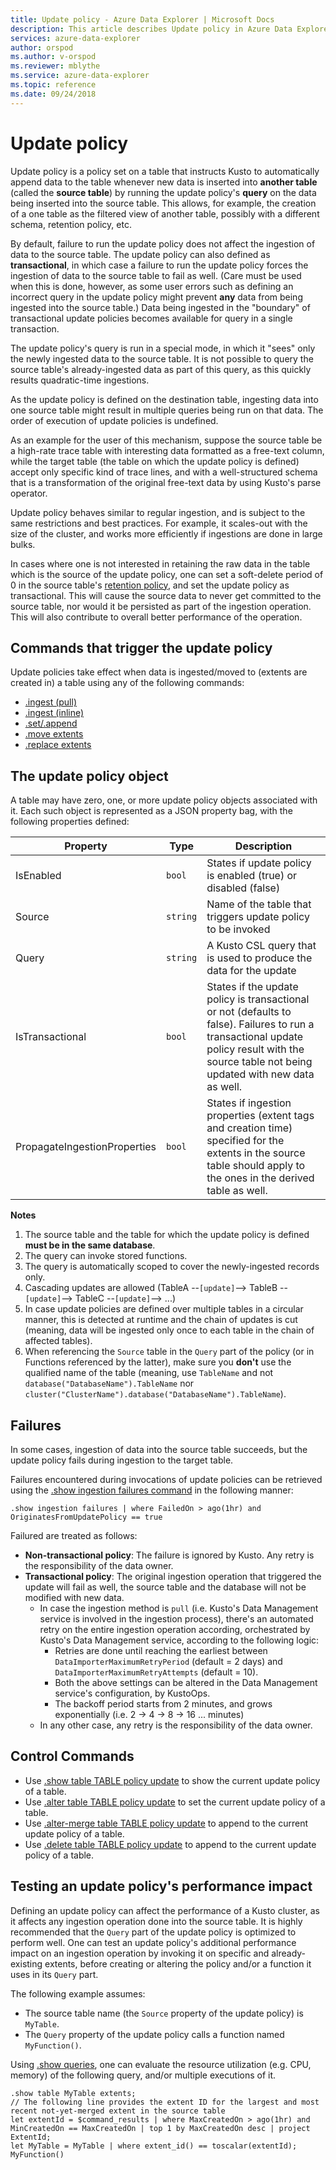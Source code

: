 ```yaml
---
title: Update policy - Azure Data Explorer | Microsoft Docs
description: This article describes Update policy in Azure Data Explorer.
services: azure-data-explorer
author: orspod
ms.author: v-orspod
ms.reviewer: mblythe
ms.service: azure-data-explorer
ms.topic: reference
ms.date: 09/24/2018
---
```

# Update policy

Update policy is a policy set on a table that instructs Kusto to automatically
append data to the table whenever new data is inserted into **another table**
(called the **source table**) by running the update policy's **query** on the
data being inserted into the source table. This allows, for example, the creation
of a one table as the filtered view of another table, possibly with a different
schema, retention policy, etc.

By default, failure to run the update policy does not affect the ingestion of
data to the source table. The update policy can also defined as **transactional**,
in which case a failure to run the update policy forces the ingestion of data
to the source table to fail as well. (Care must be used when this is done,
however, as some user errors such as defining an incorrect query in the update
policy might prevent **any** data from being ingested into the source table.)
Data being ingested in the "boundary"
of transactional update policies becomes available for query in a single transaction.

The update policy's query is run in a special mode, in which it "sees" only the
newly ingested data to the source table. It is not possible to query the source
table's already-ingested data as part of this query, as this quickly results
quadratic-time ingestions.

As the update policy is defined on the destination table, ingesting data into one
source table might result in multiple queries being run on that data. The order
of execution of update policies is undefined.

As an example for the user of this mechanism, suppose the source table be a high-rate
trace table with interesting data formatted as a free-text column, while the target
table (the table on which the update policy is defined) accept only specific kind
of trace lines, and with a well-structured schema that is a transformation of the
original free-text data by using Kusto's parse operator.

Update policy behaves similar to regular ingestion, and is subject to the same
restrictions and best practices. For example, it scales-out with the size of
the cluster, and works more efficiently if ingestions are done in large bulks.

In cases where one is not interested in retaining the raw data in the table which is
the source of the update policy, one can set a soft-delete period of 0 in the source
table's [retention policy](retentionpolicy.md), and set the update policy as
transactional. This will cause the source data to never get committed to the source table,
nor would it be persisted as part of the ingestion operation. This will also contribute
to overall better performance of the operation.

## Commands that trigger the update policy

Update policies take effect when data is ingested/moved to (extents are created in) a table using
any of the following commands:

- [.ingest (pull)](../management/data-ingest.md#pull-mode-ingestion)
- [.ingest (inline)](../management/data-ingest.md#ingest-inline)
- [.set/.append](../management/data-ingest.md#set-append-set-or-append-set-or-replace)
- [.move extents](../management/extents-commands.md#move-extents)
- [.replace extents](../management/extents-commands.md#replace-extents)

## The update policy object

A table may have zero, one, or more update policy objects associated with it.
Each such object is represented as a JSON property bag, with the following properties defined:

|Property                      |Type    |Description                                                                                                                                                                                 |
|------------------------------|--------|--------------------------------------------------------------------------------------------------------------------------------------------------------------------------------------------|
|IsEnabled                     |`bool`  |States if update policy is enabled (true) or disabled (false)                                                                                                                               |
|Source                        |`string`|Name of the table that triggers update policy to be invoked                                                                                                                                 |
|Query                         |`string`|A Kusto CSL query that is used to produce the data for the update                                                                                                                           |
|IsTransactional               |`bool`  |States if the update policy is transactional or not (defaults to false). Failures to run a transactional update policy result with the source table not being updated with new data as well.|
|PropagateIngestionProperties  |`bool`  |States if ingestion properties (extent tags and creation time) specified for the extents in the source table should apply to the ones in the derived table as well.                         |

**Notes**

1. The source table and the table for which the update policy is defined **must be in the same database**.
2. The query can invoke stored functions.
3. The query is automatically scoped to cover the newly-ingested records only.
4. Cascading updates are allowed (TableA --`[update]`--> TableB --`[update]`-->  TableC --`[update]`--> ...)
5. In case update policies are defined over multiple tables in a circular manner, this is detected at runtime and the chain of updates is cut
   (meaning, data will be ingested only once to each table in the chain of affected tables).
6. When referencing the `Source` table in the `Query` part of the policy (or in Functions referenced by the latter), make sure you **don't** use the qualified name of the table
   (meaning, use `TableName` and not `database("DatabaseName").TableName` nor `cluster("ClusterName").database("DatabaseName").TableName`).
 


## Failures

In some cases, ingestion of data into the source table succeeds, but the update policy fails during ingestion to the target table. 

Failures encountered during invocations of update policies can be retrieved using the
[.show ingestion failures command](../management/ingestionfailures.md)
in the following manner:
 
```kusto
.show ingestion failures | where FailedOn > ago(1hr) and OriginatesFromUpdatePolicy == true
```

Failured are treated as follows:

- **Non-transactional policy**: The failure is ignored by Kusto. Any retry is the responsibility of the data owner.  
- **Transactional policy**: The original ingestion operation that triggered the update will fail as well, 
the source table and the database will not be modified with new data.
  - In case the ingestion method is `pull` (i.e. Kusto's Data Management service is involved in the ingestion
  process), there's an automated retry on the entire ingestion operation according, orchestrated by Kusto's Data Management
  service, according to the following logic:
    - Retries are done until reaching the earliest between `DataImporterMaximumRetryPeriod` (default = 2 days) and
    `DataImporterMaximumRetryAttempts` (default = 10).
    - Both the above settings can be altered in the Data Management service's configuration, by KustoOps.
    - The backoff period starts from 2 minutes, and grows exponentially (i.e. 2 -> 4 -> 8 -> 16 ... minutes)
  - In any other case, any retry is the responsibility of the data owner.



## Control Commands

* Use [.show table TABLE policy update](../management/update-policy.md#show-update-policy)
  to show the current update policy of a table.
* Use [.alter table TABLE policy update](../management/update-policy.md#alter-update-policy)
  to set the current update policy of a table.
* Use [.alter-merge table TABLE policy update](../management/update-policy.md#alter-merge-table-table-policy-update)
  to append to the current update policy of a table.
* Use [.delete table TABLE policy update](../management/update-policy.md#delete-table-table-policy-update)
  to append to the current update policy of a table.

## Testing an update policy's performance impact

Defining an update policy can affect the performance of a Kusto cluster, as it affects any ingestion
operation done into the source table. It is highly recommended that the `Query` part of the update
policy is optimized to perform well.
One can test an update policy's additional performance impact on an ingestion operation by invoking it on specific and already-existing extents, before creating or altering the policy and/or a function it uses in its `Query` part.

The following example assumes:

- The source table name (the `Source` property of the update policy) is `MyTable`.
- The `Query` property of the update policy calls a function named `MyFunction()`.

Using [.show queries](../management/queries.md), one can evaluate the resource utilization (e.g. CPU, memory) of
the following query, and/or multiple executions of it.

```kusto
.show table MyTable extents;
// The following line provides the extent ID for the largest and most recent not-yet-merged extent in the source table
let extentId = $command_results | where MaxCreatedOn > ago(1hr) and MinCreatedOn == MaxCreatedOn | top 1 by MaxCreatedOn desc | project ExtentId;
let MyTable = MyTable | where extent_id() == toscalar(extentId);
MyFunction()
```